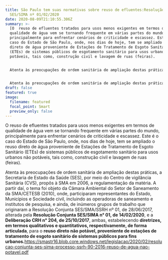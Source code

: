 ```yaml
---
title: São Paulo tem suas normativas sobre reuso de efluentes:Resolução Conjunta
  SES/SIMA nº 01/02/2020
date: 2020-08-09T21:10:55.306Z
summary: >-
  [O  reuso de efluentes tratados para usos menos exigentes em termos de
  qualidade de água vem se tornando frequente em várias partes do mundo,
  principalmente para enfrentar cenários de criticidade e escassez. Este é o
  caso do Estado de São Paulo, onde, nos dias de hoje, tem se ampliado o reuso
  direto de água proveniente de Estações de Tratamento de Esgoto Sanitário
  (ETEs) de sistemas públicos de esgotamento sanitário para usos urbanos não
  potáveis, tais como, construção civil e lavagem de ruas (feiras).


  Atenta às preocupações de ordem sanitária de ampliação destas práticas, a Secretaria de Estado da Saúde (SES), por meio do Centro de vigilância Sanitária (CVS), propôs à SMA em 2006, a regulamentação da matéria. A partir daí, o tema foi objeto da Câmara Ambiental do Setor de Saneamento da SMA/CETESB (2010), onde, participaram representantes do Estado, Municípios e Sociedade civil, incluindo as operadoras de saneamento e institutos de pesquisa, e ainda, de inúmeros grupos de trabalho que originaram a Resolução Conjunta SES/SMA/SSRH nº 01, de 28/06/2017, alterada pela \*\*Resolução Conjunta SES/SIMA n° 01, de 14/02/2020\*\*, e a \*\*Deliberação CRH n° 204, de 25/10/2017\*\*, ambas, estabelecendo \*\*diretrizes, em termos qualitativos e quantitativos, respectivamente, de forma articulada\*\*, para o \*\*reuso direto não potável, proveniente de estações de tratamento de esgoto sanitário de sistemas públicos para fins urbanos.\*\*<https://smastr16.blob.core.windows.net/legislacao/2020/02/resolucao-conjunta-ses-sima-processo-ssrh-90-2016-reuso-de-agua-nao-potavel.pdf>](<O  reuso de efluentes tratados para usos menos exigentes em termos de qualidade de água vem se tornando frequente em várias partes do mundo, principalmente para enfrentar cenários de criticidade e escassez. Este é o caso do Estado de São Paulo, onde, nos dias de hoje, tem se ampliado o reuso direto de água proveniente de Estações de Tratamento de Esgoto Sanitário (ETEs) de sistemas públicos de esgotamento sanitário para usos urbanos não potáveis, tais como, construção civil e lavagem de ruas (feiras).


  Atenta às preocupações de ordem sanitária de ampliação destas práticas, a Secretaria de Estado da Saúde (SES), por meio do Centro de vigilância Sanitária (CVS), propôs à SMA em 2006, a regulamentação da matéria. A partir daí, o tema foi objeto da Câmara Ambiental do Setor de Saneamento da SMA/CETESB (2010), onde, participaram representantes do Estado, Municípios e Sociedade civil, incluindo as operadoras de saneamento e institutos de pesquisa, e ainda, de inúmeros grupos de trabalho que originaram a Resolução Conjunta SES/SMA/SSRH nº 01, de 28/06/2017, alterada pela **Resolução Conjunta SES/SIMA n° 01, de 14/02/2020**, e a **Deliberação CRH n° 204, de 25/10/2017**, ambas, estabelecendo **diretrizes, em termos qualitativos e quantitativos, respectivamente, de forma articulada**, para o **reuso direto não potável, proveniente de estações de tratamento de esgoto sanitário de sistemas públicos para fins urbanos.**<https://smastr16.blob.core.windows.net/legislacao/2020/02/resolucao-conjunta-ses-sima-processo-ssrh-90-2016-reuso-de-agua-nao-potavel.pdf>>)
draft: false
featured: true
image:
  filename: featured
  focal_point: Smart
  preview_only: false
---
```

O  reuso de efluentes tratados para usos menos exigentes em termos de qualidade de água vem se tornando frequente em várias partes do mundo, principalmente para enfrentar cenários de criticidade e escassez. Este é o caso do Estado de São Paulo, onde, nos dias de hoje, tem se ampliado o reuso direto de água proveniente de Estações de Tratamento de Esgoto Sanitário (ETEs) de sistemas públicos de esgotamento sanitário para usos urbanos não potáveis, tais como, construção civil e lavagem de ruas (feiras).

Atenta às preocupações de ordem sanitária de ampliação destas práticas, a Secretaria de Estado da Saúde (SES), por meio do Centro de vigilância Sanitária (CVS), propôs à SMA em 2006, a regulamentação da matéria. A partir daí, o tema foi objeto da Câmara Ambiental do Setor de Saneamento da SMA/CETESB (2010), onde, participaram representantes do Estado, Municípios e Sociedade civil, incluindo as operadoras de saneamento e institutos de pesquisa, e ainda, de inúmeros grupos de trabalho que originaram a Resolução Conjunta SES/SMA/SSRH nº 01, de 28/06/2017, alterada pela **Resolução Conjunta SES/SIMA n° 01, de 14/02/2020**, e a **Deliberação CRH n° 204, de 25/10/2017**, ambas, estabelecendo **diretrizes, em termos qualitativos e quantitativos, respectivamente, de forma articulada**, para o **reuso direto não potável, proveniente de estações de tratamento de esgoto sanitário de sistemas públicos para fins urbanos.**<https://smastr16.blob.core.windows.net/legislacao/2020/02/resolucao-conjunta-ses-sima-processo-ssrh-90-2016-reuso-de-agua-nao-potavel.pdf>